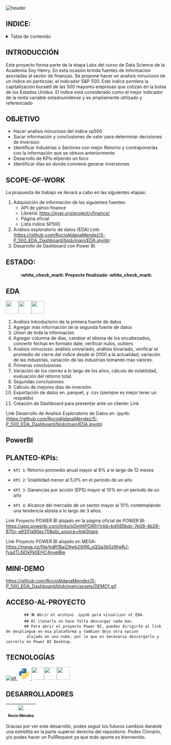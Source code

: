 ![header](https://capsule-render.vercel.app/api?type=waving&height=300&section=header&text=%20Standard%20and%20Poor's%20500&fontSize=30&&color=15:92a8d1,100:f7cac9&desc=%20%20&fontColor=ff6347&fontAlignY=35)


## INDICE:
<!-- TABLE OF CONTENTS -->
<details>
  <summary>Tabla de contenido</summary>
  <ol>
    <li><a href="#header">TÍTULO E IMAGEN DE PORTADA</a></li>
    <li><a href="#INDICE">ÍNDICE</a></li>
    <li><a href="#INTRODUCCIÓN">INTRODUCCIÓN</a></li>
    <li><a href="#OBJETIVO">OBJETIVO</a></li>
    <li><a href="#SCOPE-OF-WORK">SCOPE OF WORK</a></li>
    <li><a href="#ESTADO">ESTADO</a></li>
    <li><a href="#EDA">EDA</a></li>
    <li><a href="#PowerBI">PowerBI</a></li>
    <li><a href="#PLANTEO-KPIs">PLANTEO-KPIs</a></li>
    <li><a href="#MINI-DEMO">MINI-DEMO</a></li>
    <li><a href="#ACCESO-AL-PROYECTO">ACCESO AL PROYECTO</a></li>
    <li><a href="#TECNOLOGÍAS">TECNOLOGÍAS UTILIZADAS</a></li>
    <li><a href="#DESARROLLADORES">DESARROLLADORES DEL PROYECTO</a></li>
  </ol>
</details>

## INTRODUCCIÓN
Este proyecto forma parte de la etapa Labs del curso de Data Science de la Academia Soy Henry.
En esta ocasión brinda fuentes de información asociadas al sector de finanzas. Se propone hacer un analisis minucioso de un índice en particular, el indicador S&P 500. Este índice pondera la capitalización bursátil de las 500 mayores empresas que cotizan en la bolsa de los Estados Unidos. El índice está considerado como el mejor indicador de la renta variable estadounidense y es ampliamente utilizado y referenciado

## OBJETIVO
- Hacer analisis minucioso del indice sp500
- Sacar información y conclusiones de valor para determinar decisiones de inversion
- Identificar Industrias o Sectores con mejor Retorno y contraponerlas con la información que se obtuvo anteriormente
- Desarrollo de KPIs elijiendo un foco
- Identificar días en donde conviene generar inversiones


## SCOPE-OF-WORK
La propuesta de trabajo se llevará a cabo en las siguientes etapas:
1. Adquisición de información de las siguientes fuentes: 
   -  API de yahoo finance
   - Librería: https://pypi.org/project/yfinance/ 
   - Página oficial
   - Lista índice SP500
2. Análisis exploratorio de datos (EDA) Link: (https://github.com/RocioAldanaMendez/S-P_500_EDA_Dashboard/blob/main/EDA.ipynb)
3. Desarrollo de Dashboard con Power BI.

## ESTADO:
<h4 align="center">
:white_check_mark: Proyecto finalizado :white_check_mark:
</h4>

## EDA
<img src="https://cdn.jsdelivr.net/gh/devicons/devicon/icons/python/python-original.svg" width=40px height=40px/><img src="https://cdn.jsdelivr.net/gh/devicons/devicon/icons/jupyter/jupyter-original-wordmark.svg" width=40px height=40px/><img src="https://cdn.jsdelivr.net/gh/devicons/devicon/icons/pandas/pandas-original.svg" width=40px height=40px/>  

1. Análisis Introductorio de la primera fuente de datos
2. Agregar más información de la segunda fuente de datos
3. Union de toda la información
4. Agregar columna de días, cambiar el idioma de los encabezados, convertir fechas en formato date, verificar nulos, outliers
5. Analisis minucioso: análisis univariado, análisis bivariado, verificar el promedio de cierre del indice desde el 2000 a la actualidad, variación de las industrias, variación de las industrias tomando mas valores.
6. Primeras conclusiones
7. Variación de los cierres a lo largo de los años, cálculo de volatilidad, evaluación del retorno total.
8. Segundas conclusiones
9. Cálculo de mejores dias de inversión.
10. Exportación de datos en .parquet, y .csv (siempre es mejor tener un respaldo)
11. Creación de Dashboard para presentar ante un cliente: Link 

Link Desarrollo de Analisis Exploratorio de Datos en .ipynb: (https://github.com/RocioAldanaMendez/S-P_500_EDA_Dashboard/blob/main/EDA.ipynb)

## PowerBI


## PLANTEO-KPIs:
- `KPI 1`: Retorno promedio anual mayor al 8% a lo largo de 12 meses
               
- `KPI 2`:  Volatilidad menor al 5,0% en el período de un año 
                    
- `KPI 3`: Ganancias por acción (EPS) mayor al 10% en un período de un año
           
- `KPI 4`: Alcance del mercado de un sector mayor al 10% contemplando una tendencia alsista a lo largo de 3 años.
  
Link Proyecto POWER BI alojado en la página oficial de POWER BI:
https://app.powerbi.com/links/oDmlttPGWh?ctid=bd085bdc-7e08-4b26-870c-a9331a90ec70&pbi_source=linkShare

Link Proyecto POWER BI alojado en MEGA:
https://mega.nz/file/hdR1BaiZ#wb29iR6_sQQa3b5zWwRJ-fyadTLNDkPk0EHC4nyejBw

## MINI-DEMO

https://github.com/RocioAldanaMendez/S-P_500_EDA_Dashboard/blob/main/assets/DEMO1.gif

## ACCESO-AL-PROYECTO
            ## 🛠️ Abrir el archivo .ipynb para visualizar el EDA.
            ## Al clonarlo no hace falta descargar nada mas.
            ## Para abrir el proyecto Power BI, puedes dirigirte al link de despliegue en esa plataforma y tambien dejo otra opcion
             alojado en una nube, por lo que es necesario descargarlo y correrlo en Power BI Desktop.

 
## TECNOLOGÍAS
 <a href="https://git-scm.com/" target="_blank" rel="noreferrer"> <img src="https://www.vectorlogo.zone/logos/git-scm/git-scm-icon.svg" alt="git" width="40" height="40"/> </a> <a href="https://www.python.org" target="_blank" rel="noreferrer"> <img src="https://raw.githubusercontent.com/devicons/devicon/master/icons/python/python-original.svg" alt="python" width="40" height="40"/> </a> <img src="https://cdn.jsdelivr.net/gh/devicons/devicon/icons/jupyter/jupyter-original-wordmark.svg" width=40px height=40px/><img src="https://cdn.jsdelivr.net/gh/devicons/devicon/icons/pandas/pandas-original.svg" width=40px height=40px/><img src="https://cdn.jsdelivr.net/gh/devicons/devicon/icons/powerbi/powerbi.svg" width=40px height=40px/>

## DESARROLLADORES

| [<img src="https://avatars.githubusercontent.com/u/83037176?v=4" width=115><br><sub>Rocío Méndez</sub>](https://github.com/RocioAldanaMendez) |
| :---: | 


Gracias por ver este desarrollo, podes seguir los futuros cambios dandole una estrellita en la parte superior derecha del repositorio. Podes Clonarlo, y/o podes hacer un PullRequest ya que todo aporte es bienvenido. 


